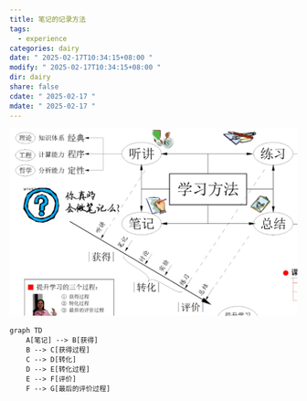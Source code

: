 ```yaml
---
title: 笔记的记录方法
tags:
  - experience
categories: dairy
date: " 2025-02-17T10:34:15+08:00 "
modify: " 2025-02-17T10:34:15+08:00 "
dir: dairy
share: false
cdate: " 2025-02-17 "
mdate: " 2025-02-17 "
---
```


![image.png](https://raw.githubusercontent.com/Tendourisu/images/master/202502171034559.png)

```mermaid
graph TD
    A[笔记] --> B[获得]
    B --> C[获得过程]
    C --> D[转化]
    D --> E[转化过程]
    E --> F[评价]
    F --> G[最后的评价过程]
```
